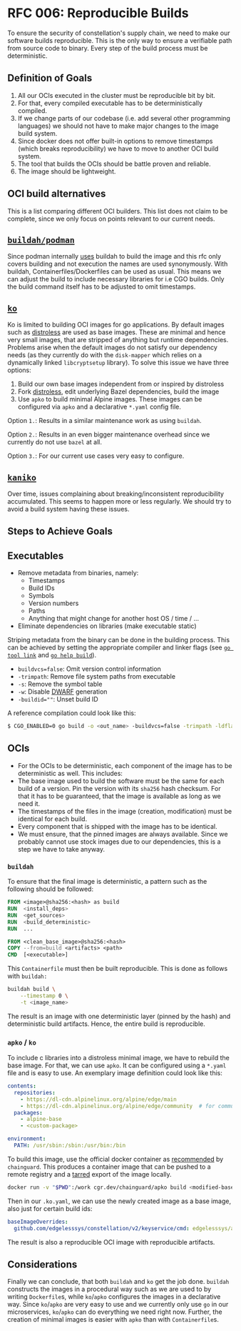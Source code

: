 # RFC 006: Reproducible Builds

To ensure the security of constellation's supply chain, we need to make our software builds reproducible.
This is the only way to ensure a verifiable path from source code to binary.
Every step of the build process must be deterministic.

## Definition of Goals

1. All our OCIs executed in the cluster must be reproducible bit by bit.
1. For that, every compiled executable has to be deterministically compiled.
1. If we change parts of our codebase (i.e. add several other programming languages) we should not have to make major changes to the image build system.
1. Since docker does not offer built-in options to remove timestamps (which breaks reproducibility) we have to move to another OCI build system.
1. The tool that builds the OCIs should be battle proven and reliable.
1. The image should be lightweight.

## OCI build alternatives

This is a list comparing different OCI builders.
This list does not claim to be complete, since we only focus on points relevant to our current needs.

## [`buildah/podman`](https://github.com/containers/buildah)

Since podman internally [uses](https://github.com/containers/buildah#buildah-and-podman-relationship) buildah to build the image and this rfc only covers building and not execution the names are used synonymously.
With buildah, Containerfiles/Dockerfiles can be used as usual. This means we can adjust the build to include necessary libraries for i.e CGO builds. Only the build command itself has to be adjusted to omit timestamps.

## [`ko`](https://github.com/ko-build/ko)

Ko is limited to building OCI images for go applications. By default images such as [distroless](https://github.com/GoogleContainerTools/distroless) are used as base images.
These are minimal and hence very small images, that are stripped of anything but runtime dependencies.
Problems arise when the default images do not satisfy our dependency needs (as they currently do with the `disk-mapper` which relies on a dynamically linked `libcryptsetup` library).
To solve this issue we have three options:

1. Build our own base images independent from or inspired by distroless
2. Fork [distroless](https://github.com/GoogleContainerTools/distroless), edit underlying Bazel dependencies, build the image
3. Use `apko` to build minimal Alpine images. These images can be configured via `apko` and a declarative `*.yaml` config file.

Option `1.`: Results in a similar maintenance work as using `buildah`.

Option `2.`: Results in an even bigger maintenance overhead since we currently do not use `bazel` at all.

Option `3.`: For our current use cases very easy to configure.

## [`kaniko`](https://github.com/GoogleContainerTools/kaniko)

Over time, issues complaining about breaking/inconsistent reproducibility accumulated.
This seems to happen more or less regularly. We should try to avoid a build system having these issues.

## Steps to Achieve Goals

## Executables

* Remove metadata from binaries, namely:
  * Timestamps
  * Build IDs
  * Symbols
  * Version numbers
  * Paths
  * Anything that might change for another host OS / time / ...
* Eliminate dependencies on libraries (make executable static)

Striping metadata from the binary can be done in the building process.
This can be achieved by setting the appropriate compiler and linker flags (see [`go tool link`](https://pkg.go.dev/cmd/link) and [`go help build`](https://pkg.go.dev/cmd/go)).

* `buildvcs=false`: Omit version control information
* `-trimpath`: Remove file system paths from executable
* `-s`: Remove the symbol table
* `-w`: Disable [DWARF](https://en.wikipedia.org/wiki/DWARF) generation
* `-buildid=""`: Unset build ID

A reference compilation could look like this:

```bash
$ CGO_ENABLED=0 go build -o <out_name> -buildvcs=false -trimpath -ldflags "-s -w -buildid=''"
```

## OCIs

* For the OCIs to be deterministic, each component of the image has to be deterministic as well.
This includes:
* The base image used to build the software must be the same for each build of a version. Pin the version with its `sha256` hash checksum. For that it has to be guaranteed, that the image is available as long as we need it.
* The timestamps of the files in the image (creation, modification) must be identical for each build.
* Every component that is shipped with the image has to be identical.
* We must ensure, that the pinned images are always available. Since we probably cannot use stock images due to our dependencies, this is a step we have to take anyway.

### `buildah`

To ensure that the final image is deterministic, a pattern such as the following should be followed:

```Dockerfile
FROM <image>@sha256:<hash> as build
RUN  <install_deps>
RUN  <get_sources>
RUN  <build_deterministic>
RUN  ...

FROM <clean_base_image>@sha256:<hash>
COPY --from=build <artifacts> <path>
CMD  [<executable>]
```

This `Containerfile` must then be built reproducible.
This is done as follows with `buildah:`

```sh
buildah build \
    --timestamp 0 \
    -t <image_name>
```

The result is an image with one deterministic layer (pinned by the hash) and deterministic build artifacts.
Hence, the entire build is reproducible.

### `apko` / `ko`

To include c libraries into a distroless minimal image, we have to rebuild the base image.
For that, we can use `apko`.
It can be configured using a `*.yaml` file and is easy to use. An exemplary image definition could look like this:

```yaml
contents:
  repositories:
    - https://dl-cdn.alpinelinux.org/alpine/edge/main
    - https://dl-cdn.alpinelinux.org/alpine/edge/community  # for community packages
  packages:
    - alpine-base
    - <custom-package>

environment:
  PATH: /usr/sbin:/sbin:/usr/bin:/bin
```

To build this image, use the official docker container as [recommended](https://github.com/chainguard-dev/apko#installation) by `chainguard`.
This produces a container image that can be pushed to a remote registry and a [tarred](https://docs.podman.io/en/latest/markdown/podman-save.1.html) export of the image locally.

```sh
docker run -v "$PWD":/work cgr.dev/chainguard/apko build <modified-base-image>.yaml <image-name>:<tag> <image-name>.tar
```

Then in our `.ko.yaml`, we can use the newly created image as a base image, also just for certain build ids:

```yaml
baseImageOverrides:
  github.com/edgelesssys/constellation/v2/keyservice/cmd: edgelesssys/alpine-custom:base
```

The result is also a reproducible OCI image with reproducible artifacts.

## Considerations

Finally we can conclude, that both `buildah` and `ko` get the job done.
`buildah` constructs the images in a procedural way such as we are used to by writing `Dockerfile`s, while `ko`/`apko` configures the images in a declarative way.
Since `ko`/`apko` are very easy to use and we currently only use `go` in our microservices, `ko`/`apko` can do everything we need right now.
Further, the creation of minimal images is easier with `apko` than with `Containerfile`s.
